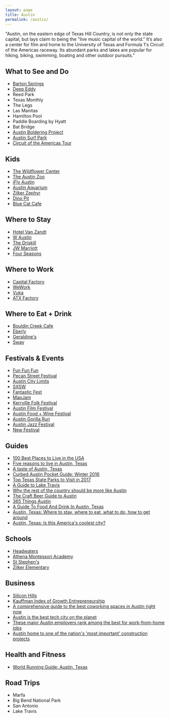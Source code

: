 ```yaml
---
layout: page
title: Austin
permalink: /austin/
---
```


"Austin, on the eastern edge of Texas Hill Country, is not only the state capital, but lays claim to being the "live music capital of the world." It’s also a center for film and home to the University of Texas and Formula 1's Circuit of the Americas raceway. Its abundant parks and lakes are popular for hiking, biking, swimming, boating and other outdoor pursuits."

## What to See and Do

- [Barton Springs](https://austintexas.gov/department/barton-springs-pool)
- [Deep Eddy](http://www.austintexas.gov/department/deep-eddy-pool)
- Reed Park
- Texas Monthly
- The Legs
- Las Manitas
- Hamilton Pool
- Paddle Boarding by Hyatt
- Bat Bridge
- [Austin Boldering Project](http://austinboulderingproject.com/)
- [Austin Surf Park](http://www.surfermag.com/features/north-americas-first-surf-park-will-open-friday/#YPDB21tdfRvizYXG.97)
- [Circuit of the Americas Tour](http://circuitoftheamericas.com/tours)

## Kids

- [The Wildflower Center](http://www.wildflower.org/)
- [The Austin Zoo](http://austinzoo.org/)
- [iFly Austin](https://www.iflyworld.com/austin/)
- [Austin Aquarium](http://www.austinaquarium.com/)
- [Zilker Zephyr](http://zilkerpark.org/zilker-park-amenities/zilker-park-train/)
- [Dino Pit](http://www.austintexas.gov/page/dino-pit)
- [Blue Cat Cafe](http://www.bluecatcafe.com/)

## Where to Stay

- [Hotel Van Zandt](http://www.hotelvanzandt.com)
- [W Austin](http://www.whotelaustin.com)
- [The Driskill](http://www.driskillhotel.com)
- [JW Marriott](http://www.jwmarriottaustin.com/?_vsrefdom=jwaustin-ppc)
- [Four Seasons](http://www.fourseasons.com/austin)

## Where to Work

- [Capital Factory](https://capitalfactory.com/)
- [WeWork](https://www.wework.com/locations/austin)
- [Vuka](http://www.vukaaustin.com/coworking)
- [ATX Factory](http://www.atxfactory.com)

## Where to Eat + Drink

- [Bouldin Creek Cafe](http://bouldincreekcafe.com)
- [Eberly](http://eberlyaustin.com/)
- [Geraldine's](http://www.geraldinesaustin.com)
- [Sway](https://www.swayaustin.com)

## Festivals & Events

- [Fun Fun Fun](http://funfunfunfest.com/)
- [Pecan Street Festival](http://pecanstreetfestival.org/)
- [Austin City Limits](http://austincitylimits.com/)
- [SXSW](https://www.sxsw.com)
- [Fantastic Fest](http://fantasticfest.com/)
- [MapJam](http://kutxmapjam.com/)
- [Kerrville Folk Festival](http://www.kerrville-music.com/)
- [Austin Film Festival](https://austinfilmfestival.com/)
- [Austin Food + Wine Festival](http://www.austinfoodandwinefestival.com/)
- [Austin Gorilla Run](http://austingorillarun.com/)
- [Austin Jazz Festival](https://austinareajazzfestival.com/)
- [New Festival](http://austin.culturemap.com/news/entertainment/10-11-16-sound-on-sound-sos-fest-late-night-shows-bands/)

## Guides

- [100 Best Places to Live in the USA](http://realestate.usnews.com/places/rankings/best-places-to-live)
- [Five reasons to live in Austin, Texas](https://propertylistings.ft.com/propertynews/united-states/4948-five-reasons-to-live-in-austin-texas.html)
- [A taste of Austin, Texas](https://propertylistings.ft.com/propertynews/texas/4880-a-taste-of-austin-texas.html)
- [Curbed Austin Pocket Guide: Winter 2016](http://austin.curbed.com/maps/places-to-visit-austin)
- [Top Texas State Parks to Visit in 2017](http://austin.culturemap.com/news/travel/01-06-17-top-texas-state-parks-to-visit/#slide=0)
- [A Guide to Lake Travis](http://austin.culturemap.com/news/entertainment/08-29-16-lake-travis-guide-vacation/#slide=0)
- [Why the rest of the country should be more like Austin](https://www.thrillist.com/lifestyle/austin/why-the-rest-of-america-should-be-more-like-austin-texas)
- [The Craft Beer Guide to Austin](https://www.pastemagazine.com/articles/2017/01/the-craft-beer-guide-to-austin.html)
- [365 Things Austin](http://365thingsaustin.com/)
- [A Guide To Food And Drink In Austin, Texas](http://sprudge.com/a-guide-to-food-and-drink-in-austin-texas-115642.html)
- [Austin, Texas: Where to stay, where to eat, what to do, how to get around](http://www.cleveland.com/travel/index.ssf/2017/03/austin_texas_where_to_stay_whe.html)
- [Austin, Texas: Is this America's coolest city?](http://www.telegraph.co.uk/travel/destinations/north-america/united-states/texas/articles/austin-texas-is-this-americas-coolest-city/)

## Schools

- [Headwaters](http://headwaters.org)
- [Athena Montessori Academy](http://athenamontessoriacademy.com/)
- [St Stephen's](http://austin.culturemap.com/news/city-life/11-25-16-best-private-high-schools-list-st-stephens-austin/)
- [Zilker Elementary](http://zilkerelem.org)

## Business

- [Silicon Hills](http://www.siliconhillsnews.com/)
- [Kauffman Index of Growth Entrepreneurship](http://www.kauffman.org/microsites/kauffman-index/reports/growth-entrepreneurship)
- [A comprehensive guide to the best coworking spaces in Austin right now](http://austin.culturemap.com/news/innovation/10-11-16-best-coworking-spaces-offices-guide-austin-update/#slide=0)
- [Austin is the best tech city on the planet](http://austin.curbed.com/2017/2/15/14612942/best-city-tech-austin)
- [These major Austin employers rank among the best for work-from-home jobs](http://austin.culturemap.com/news/innovation/02-02-17-2-flexjobs-telecommuting-work-from-home-remote-austin/)
- [Austin home to one of the nation's 'most important' construction projects](http://www.bizjournals.com/austin/news/2017/03/03/austin-home-to-one-of-the-nations-most-important.html)

## Health and Fitness

- [World Running Guide: Austin, Texas](https://www.pastemagazine.com/articles/2017/02/world-running-guide-austin-texas.html)

## Road Trips

- Marfa
- Big Bend National Park
- San Antonio
- Lake Travis